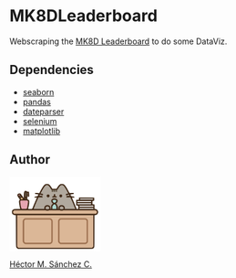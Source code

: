 # MK8DLeaderboard

Webscraping the [MK8D Leaderboard](https://www.speedrun.com/mk8dx#48_Tracks) to do
some DataViz.

## Dependencies

* [seaborn](https://seaborn.pydata.org/)
* [pandas](https://pandas.pydata.org/)
* [dateparser](https://dateparser.readthedocs.io/en/latest/)
* [selenium](https://selenium-python.readthedocs.io/)
* [matplotlib](https://matplotlib.org/)


## Author

<img src="./media/pusheen.jpg" height="130px" align="middle"><br>

[Héctor M. Sánchez C.](https://chipdelmal.github.io/blog)
